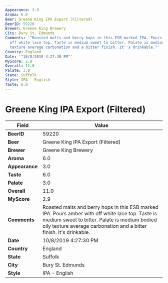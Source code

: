 ```yaml
---
Appearance: 3.0
Aroma: 6.0
Beer: Greene King IPA Export (Filtered)
BeerID: 59220
Brewer: Greene King Brewery
City: Bury St. Edmunds
Comments: '"Roasted malts and berry hops in this ESB marked IPA. Pours amber with
  off white lace top. Taste is medium sweet to bitter. Palate is medium bodied oily
  texture average carbonation and a bitter finish. It''s drinkable."'
Country: England
Date: '"10/8/2019 4:27:30 PM"'
MyScore: 2.9
Overall: 11.0
Palate: 3.0
State: Suffolk
Style: IPA - English
Taste: 6.0
---
```


# Greene King IPA Export (Filtered)

| Field         | Value |
|---------------|-------|
| **BeerID** | 59220 |
| **Beer** | Greene King IPA Export (Filtered) |
| **Brewer** | Greene King Brewery |
| **Aroma** | 6.0 |
| **Appearance** | 3.0 |
| **Taste** | 6.0 |
| **Palate** | 3.0 |
| **Overall** | 11.0 |
| **MyScore** | 2.9 |
| **Comments** | Roasted malts and berry hops in this ESB marked IPA. Pours amber with off white lace top. Taste is medium sweet to bitter. Palate is medium bodied oily texture average carbonation and a bitter finish. It's drinkable. |
| **Date** | 10/8/2019 4:27:30 PM |
| **Country** | England |
| **State** | Suffolk |
| **City** | Bury St. Edmunds |
| **Style** | IPA - English |

